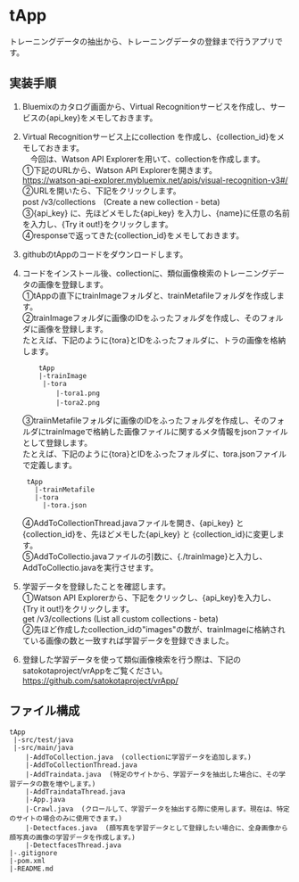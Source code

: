 # tApp
トレーニングデータの抽出から、トレーニングデータの登録まで行うアプリです。

## 実装手順
1. Bluemixのカタログ画面から、Virtual Recognitionサービスを作成し、サービスの{api_key}をメモしておきます。  
2. Virtual Recognitionサービス上にcollection を作成し、{collection_id}をメモしておきます。  
　今回は、Watson API Explorerを用いて、collectionを作成します。  
  ①下記のURLから、Watson API Explorerを開きます。  
    https://watson-api-explorer.mybluemix.net/apis/visual-recognition-v3#/  
  ②URLを開いたら、下記をクリックします。  
    post /v3/collections　(Create a new collection - beta)  
  ③{api_key} に、先ほどメモした{api_key} を入力し、{name}に任意の名前を入力し、{Try it out!}をクリックします。  
  ④responseで返ってきた{collection_id}をメモしておきます。  
3. githubのtAppのコードをダウンロードします。  
4. コードをインストール後、collectionに、類似画像検索のトレーニングデータの画像を登録します。    
  	①tAppの直下にtrainImageフォルダと、trainMetafileフォルダを作成します。  
  	②trainImageフォルダに画像のIDをふったフォルダを作成し、そのフォルダに画像を登録します。  
   	たとえば、下記のように{tora}とIDをふったフォルダに、トラの画像を格納します。

           tApp
	       |-trainImage
	 	    |-tora  
		　　    |-tora1.png  
		　　    |-tora2.png  

	③traiinMetafileフォルダに画像のIDをふったフォルダを作成し、そのフォルダにtrainImageで格納した画像ファイルに関するメタ情報をjsonファイルとして登録します。  
   	たとえば、下記のように{tora}とIDをふったフォルダに、tora.jsonファイルで定義します。 
 
        tApp
          |-trainMetafile
	 	  |-tora
		    |-tora.json
  
  	④AddToCollectionThread.javaファイルを開き、{api_key} と {collection_id}を、先ほどメモした{api_key} と {collection_id}に変更します。   
  	⑤AddToCollectio.javaファイルの引数に、{./trainImage}と入力し、AddToCollectio.javaを実行させます。  
5. 学習データを登録したことを確認します。  
	①Watson API Explorerから、下記をクリックし、{api_key}を入力し、{Try it out!}をクリックします。  
   		get /v3/collections	(List all custom collections - beta)  
  	②先ほど作成したcollection_idの"images"の数が、trainImageに格納されている画像の数と一致すれば学習データを登録できました。  
6. 登録した学習データを使って類似画像検索を行う際は、下記のsatokotaproject/vrAppをご覧ください。  
	https://github.com/satokotaproject/vrApp/


## ファイル構成
	tApp
	 |-src/test/java
	 |-src/main/java
		|-AddToCollection.java  (collectionに学習データを追加します。)
		|-AddToCollectionThread.java	
		|-AddTraindata.java  (特定のサイトから、学習データを抽出した場合に、その学習データの数を増やします。)
		|-AddTraindataThread.java		
		|-App.java			
		|-Crawl.java  (クロールして、学習データを抽出する際に使用します。現在は、特定のサイトの場合のみに使用できます。)
		|-Detectfaces.java  (顔写真を学習データとして登録したい場合に、全身画像から顔写真の画像の学習データを作成します。)
		|-DetectfacesThread.java
	|-.gitignore
	|-pom.xml
	|-README.md


